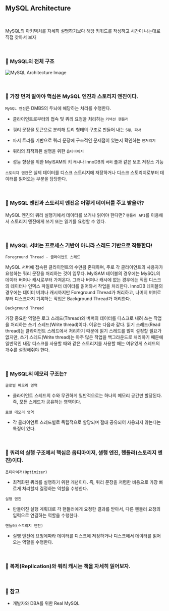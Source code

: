 ## MySQL Architecture

<br>

MySQL의 아키텍처를 자세히 설명하기보다 해당 키워드를 작성하고 시간이 나는대로 직접 찾아서 보자

<br>

### :book: MySQL의 전체 구조

![MySQL Architecture Image](https://user-images.githubusercontent.com/23515771/65847567-0cff8400-e37d-11e9-9b07-05297cd98e87.png)

<br>

### :book: 가장 먼저 알아야 핵심은 MySQL 엔진과 스토리지 엔진이다.

`MySQL 엔진`은 DMBS의 두뇌에 해당하는 처리를 수행한다.

* 클라이언트로부터의 접속 및 쿼리 요청을 처리하는 `커넥션 핸들러`

* 쿼리 문장을 토큰으로 분리해 트리 형태의 구조로 만들어 내는 `SQL 파서`

* 파서 트리를 기반으로 쿼리 문장에 구조적인 문제점이 있는지 확인하는 `전처리기`

* 쿼리의 최적화된 실행을 위한 `옵티마이저`

* 성능 향상을 위한 MyISAM의 키 `캐시`나 InnoDB의 `버퍼` 풀과 같은 보조 저장소 기능

`스토리지 엔진`은 실제 데이터를 디스크 스토리지에 저장하거나 디스크 스토리지로부터 데이터를 읽어오는 부분을 담당한다.

<br>

### :book: MySQL 엔진과 스토리지 엔진은 어떻게 데이터를 주고 받을까?

MySQL 엔진의 쿼리 실행기에서 데이터를 쓰거나 읽어야 한다면? `핸들러 API`를 이용해서 스토리지 엔진에게 쓰기 또는 읽기를 요청할 수 있다.

<br>

### :book: MySQL 서버는 프로세스 기반이 아니라 스레드 기반으로 작동한다!

`Foreground Thread - 클라이언트 스레드`

MySQL 서버에 접속된 클라이언트의 수만큼 존재하며, 주로 각 클라이언트의 사용자가 요청하는 쿼리 문장을 처리하는 것이 임무다. MyISAM 테이블의 경우에는 MySQL의 데이터 버퍼나 캐시로부터 가져온다. 그러나 버퍼나 캐시에 없는 경우에는 직접 디스크의 데이터나 인덱스 파일로부터 데이터를 읽어와서 작업을 처리한다. InnoDB 테이블의 경우에는 데이터 버퍼나 캐시까지만 Foreground Thread가 처리하고, 나머지 버퍼로부터 디스크까지 기록하는 작업은 Background Thread가 처리한다.

`Background Thread`

가장 중요한 역할은 로그 스레드(Thread)와 버퍼의 데이터를 디스크로 내려 쓰는 작업을 처리하는 쓰기 스레드(Write thread)이다. 이유는 다음과 같다. 읽기 스레드(Read thread)는 클라이언트 스레드에서 처리하기 때문에 읽기 스레드를 많이 설정할 필요가 없지만, 쓰기 스레드(Write thread)는 아주 많은 작업을 백그라운드로 처리하기 때문에 일반적인 내장 디스크를 사용할 때와 같은 스토리지를 사용할 때는 여유있게 스레드의 개수를 설정해줘야 한다.

<br>

### :book: MySQL의 메모리 구조는?

`글로벌 메모리 영역`

* 클라이언트 스레드의 수와 무관하게 일반적으로는 하나의 메모리 공간만 할당된다. 즉, 모든 스레드가 공유하는 영역이다.

`로컬 메모리 영역`

* 각 클라이언트 스레드별로 독립적으로 할당되며 절대 공유되어 사용되지 않는다는 특징이 있다.

<br>

### :book: 쿼리의 실행 구조에서 핵심은 옵티마이저, 샐행 엔진, 핸들러(스토리지 엔진)이다.

`옵티마이저(Optimizer)`

* 최적화된 쿼리를 실행하기 위한 개념이다. 즉, 쿼리 문장을 저렴한 비용으로 가장 빠르게 처리할지 결정하는 역할을 수행한다.

`실행 엔진`

* 만들어진 실행 계획대로 각 핸들러에게 요청한 결과를 받아서, 다른 핸들러 요청의 입력으로 연결하는 역할을 수행한다.

`핸들러(스토리지 엔진)`

* 실행 엔진에 요청에따라 데이터를 디스크에 저장하거나 디스크에서 데이터를 읽어오는 역할을 수행한다.

<br>

### :book: 복제(Replication)와 쿼리 캐시는 책을 자세히 읽어보자.

<br>

### :bookmark: 참고

* 개발자와 DBA를 위한 Real MySQL